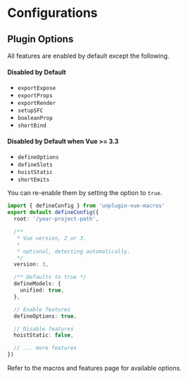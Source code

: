 # Configurations

## Plugin Options

All features are enabled by default except the following.

#### Disabled by Default

- `exportExpose`
- `exportProps`
- `exportRender`
- `setupSFC`
- `booleanProp`
- `shortBind`

#### Disabled by Default when Vue >= 3.3

- `defineOptions`
- `defineSlots`
- `hoistStatic`
- `shortEmits`

You can re-enable them by setting the option to `true`.

```ts twoslash [vue-macros.config.(ts,js,json)]
import { defineConfig } from 'unplugin-vue-macros'
export default defineConfig({
  root: '/your-project-path',

  /**
   * Vue version, 2 or 3.
   *
   * optional, detecting automatically.
   */
  version: 3,

  /** Defaults to true */
  defineModels: {
    unified: true,
  },

  // Enable features
  defineOptions: true,

  // Disable features
  hoistStatic: false,

  // ... more features
})
```

Refer to the macros and features page for available options.
